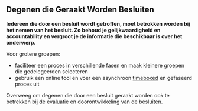 ## Degenen die Geraakt Worden Besluiten

**Iedereen die door een besluit wordt getroffen, moet betrokken worden bij het nemen van het besluit. Zo behoud je gelijkwaardigheid en accountability en vergroot je de informatie die beschikbaar is over het onderwerp.**

Voor grotere groepen:

- faciliteer een proces in verschillende fasen en maak kleinere groepen die gedelegeerden selecteren
- gebruik een online tool en voer een asynchroon [timeboxed](section:timebox-activities) en gefaseerd proces uit

Overweeg om degenen die door een besluit geraakt worden ook te betrekken bij de evaluatie en doorontwikkeling van de besluiten.